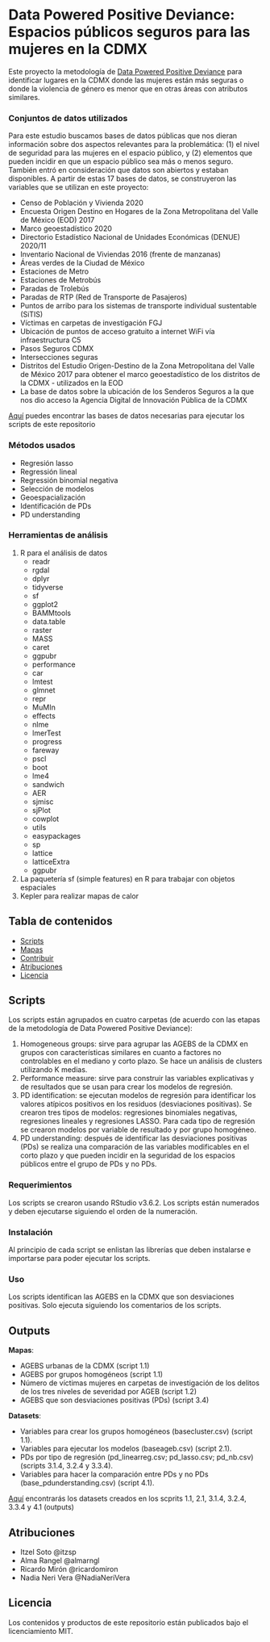 
# Data Powered Positive Deviance: Espacios públicos seguros para las mujeres en la CDMX

Este proyecto la metodología de [Data Powered Positive Deviance](https://www.undp.org/acceleratorlabs/blog/data-powered-positive-deviance-sustainable-development) para identificar lugares en la CDMX donde las mujeres están más seguras o donde la violencia de género es menor que en otras áreas con atributos similares. 

### Conjuntos de datos utilizados
Para este estudio buscamos bases de datos públicas que nos dieran información sobre dos aspectos relevantes para la problemática: (1) el nivel de seguridad para las mujeres en el espacio público, y (2) elementos que pueden incidir en que un espacio público sea más o menos seguro. También entró en consideración que datos son abiertos y estaban disponibles. A partir de estas 17 bases de datos, se construyeron las variables que se utilizan en este proyecto: 
- Censo de Población y Vivienda 2020
- Encuesta Origen Destino en Hogares de la Zona Metropolitana del Valle de México (EOD) 2017
- Marco geoestadístico 2020
- Directorio Estadístico Nacional de Unidades Económicas (DENUE) 2020/11
- Inventario Nacional de Viviendas 2016 (frente de manzanas)
- Áreas verdes de la Ciudad de México
- Estaciones de Metro
- Estaciones de Metrobús
- Paradas de Trolebús
- Paradas de RTP (Red de Transporte de Pasajeros)
- Puntos de arribo para los sistemas de transporte individual sustentable (SiTIS)
- Víctimas en carpetas de investigación FGJ
- Ubicación de puntos de acceso gratuito a internet WiFi vía infraestructura C5
- Pasos Seguros CDMX 
- Intersecciones seguras
- Distritos del Estudio Origen-Destino de la Zona Metropolitana del Valle de México 2017 para obtener el marco geoestadístico de los distritos de la CDMX - utilizados en la EOD
- La base de datos sobre la ubicación de los Senderos Seguros a la que nos dio acceso la Agencia Digital de Innovación Pública de la CDMX

[Aquí](https://drive.google.com/drive/folders/1PtFnnuCuYEj69Za_8wBCEitDXOW6Y7CF) puedes encontrar las bases de datos necesarias para ejecutar los scripts de este repositorio

### Métodos usados 

- Regresión lasso
- Regressión lineal
- Regressión binomial negativa
- Selección de modelos 
- Geoespacialización
- Identificación de PDs
- PD understanding

### Herramientas de análisis
1. R para el análisis de datos
   - readr
   - rgdal
   - dplyr
   - tidyverse
   - sf
   - ggplot2
   - BAMMtools
   - data.table
   - raster
   - MASS
   - caret
   - ggpubr
   - performance 
   - car
   - lmtest
   - glmnet
   - repr
   - MuMIn
   - effects
   - nlme
   - lmerTest
   - progress
   - fareway
   - pscl
   - boot
   - lme4
   - sandwich
   - AER
   - sjmisc
   - sjPlot
   - cowplot
   - utils
   - easypackages
   - sp
   - lattice
   - latticeExtra
   - ggpubr
2. La paquetería sf (simple features) en R para trabajar con objetos espaciales
3. Kepler para realizar mapas de calor 

## Tabla de contenidos

- [Scripts](#scripts)
- [Mapas](#mapas)
- [Contribuir](#contribuir)
- [Atribuciones](#atribuciones)
- [Licencia](#licencia)

## Scripts
Los scripts están agrupados en cuatro carpetas (de acuerdo con las etapas de la metodología de Data Powered Positive Deviance):

1. Homogeneous groups: sirve para agrupar las AGEBS de la CDMX en grupos con características similares en cuanto a factores no controlables en el mediano y corto plazo.  Se hace un análisis de clusters utilizando K medias. 
2. Performance measure: sirve para construir las variables explicativas y de resultados que se usan para crear los modelos de regresión. 
3. PD identification: se ejecutan modelos de regresión para identificar los valores atípicos positivos en los residuos (desviaciones positivas). Se crearon tres tipos de modelos: regresiones binomiales negativas, regresiones lineales y regresiones LASSO. Para cada tipo de regresión se crearon modelos por variable de resultado y por grupo homogéneo.   
4. PD understanding: después de identificar las desviaciones positivas (PDs) se realiza una comparación de las variables modificables en el corto plazo y que pueden incidir en la seguridad de los espacios públicos entre el grupo de PDs y no PDs. 


### Requerimientos
Los scripts se crearon usando RStudio v3.6.2. 
Los scripts están numerados y deben ejecutarse siguiendo el orden de la numeración. 

### Instalación
Al principio de cada script se enlistan las librerías que deben instalarse e importarse para poder ejecutar los scripts. 

### Uso
Los scripts identifican las AGEBS en la CDMX que son desviaciones positivas. Solo ejecuta siguiendo los comentarios de los scripts.


## Outputs

**Mapas**:

- AGEBS urbanas de la CDMX (script 1.1)
- AGEBS por grupos homogéneos (script 1.1) 
- Número de víctimas mujeres en carpetas de investigación de los delitos de los tres niveles de severidad por AGEB (script 1.2)
- AGEBS que son desviaciones positivas (PDs) (script 3.4) 

**Datasets**:

- Variables para crear los grupos homogéneos (basecluster.csv) (script 1.1).
- Variables para ejecutar los modelos (baseageb.csv) (script 2.1). 
- PDs por tipo de regresión (pd_linearreg.csv; pd_lasso.csv; pd_nb.csv) (scripts 3.1.4, 3.2.4 y 3.3.4).
- Variables para hacer la comparación entre PDs y no PDs (base_pdunderstanding.csv) (script 4.1).

[Aquí](https://drive.google.com/drive/u/1/folders/1HgBpSf1u-Oo_6oaWaX5g3mN24ydkcxIs) encontrarás los datasets creados en los scprits 1.1, 2.1, 3.1.4, 3.2.4, 3.3.4 y 4.1 (outputs) 

## Atribuciones

- Itzel Soto @itzsp 
- Alma Rangel @almarngl
- Ricardo Mirón @ricardomiron
- Nadia Neri Vera @NadiaNeriVera


## Licencia
Los contenidos y productos de este repositorio están publicados bajo el licenciamiento MIT.
